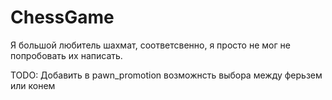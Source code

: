 # ChessGame
Я большой любитель шахмат, соответсвенно, я просто не мог не попробовать их написать.

TODO: Добавить в pawn_promotion возможнсть выбора между ферьзем или конем 
